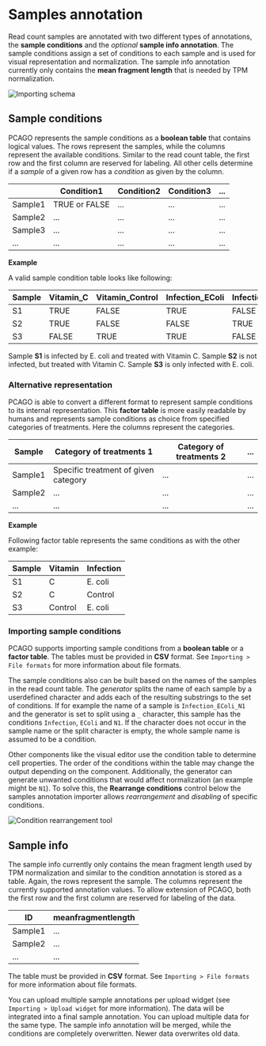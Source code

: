 # Samples annotation

Read count samples are annotated with two different types of annotations,
the **sample conditions** and the *optional* **sample info annotation**.
The sample conditions assign a set of conditions to each sample
and is used for visual representation and normalization. The sample info annotation
currently only contains the **mean fragment length** that is needed by TPM normalization.

![Importing schema](helppages/importingOverviewSamplesAnnotation.png)

## Sample conditions

PCAGO represents the sample conditions as a **boolean table** that contains logical values.
The rows represent the samples, while the columns represent the available conditions.
Similar to the read count table, the first row and the first column are reserved for labeling.
All other cells determine if a *sample* of a given row has a *condition* as given by the column.

|       | Condition1    | Condition2 | Condition3 | ... |
|-------|---------------|------------|------------|-----|
| Sample1 | TRUE or FALSE | ...        | ...        | ... |
| Sample2 | ...           | ...        | ...        | ... |
| Sample3 | ...           | ...        | ...        | ... |
| ...   | ...           | ...        | ...        | ... |

**Example**

A valid sample condition table looks like following:

| Sample | Vitamin_C | Vitamin_Control | Infection_EColi | Infection_Control |
|--------|-----------|-----------------|-----------------|-------------------|
| S1     | TRUE      | FALSE           | TRUE            | FALSE             |
| S2     | TRUE      | FALSE           | FALSE           | TRUE              |
| S3     | FALSE     | TRUE            | TRUE            | FALSE             |

Sample **S1** is infected by E. coli and treated with Vitamin C. Sample **S2** is not infected, but
treated with Vitamin C. Sample **S3** is only infected with E. coli.

### Alternative representation

PCAGO is able to convert a different format to represent sample conditions to
its internal representation. This **factor table** is more easily readable by humans
and represents sample conditions as choice from specified categories of treatments. Here the columns represent
the categories.

| Sample  | Category of treatments 1        | Category of treatments 2 | ... |
|---------|-------------------|------------|-----|
| Sample1 | Specific treatment of given category | ...        | ... |
| Sample2 | ...               | ...        | ... |
| ...     | ...               | ...        | ... |

**Example**

Following factor table represents the same conditions as with the other example:

| Sample | Vitamin | Infection |
|--------|---------|-----------|
| S1     | C       | E. coli   |
| S2     | C       | Control   |
| S3     | Control | E. coli   |


### Importing sample conditions

PCAGO supports importing sample conditions from a **boolean table** or
a **factor table**. The tables must be provided in **CSV** format.
See `Importing > File formats` for more information about file formats.

The sample conditions also can be built based on the names of the
samples in the read count table. The *generator* splits the name of each sample
by a userdefined character and adds each of the resulting substrings to the set of conditions.
If for example the name of a sample is `Infection_EColi_N1` and the generator is set to split
using a `_` character, this sample has the conditions `Infection`, `EColi` and `N1`.
If the character does not occur in the sample name or the split character is empty,
the whole sample name is assumed to be a condition.

Other components like the visual editor use the condition table to determine cell properties.
The order of the conditions within the table may change the output depending on the component.
Additionally, the generator can generate unwanted conditions that would affect normalization
(an example might be `N1`).
To solve this, the **Rearrange conditions** control below the samples annotation importer
allows *rearrangement* and *disabling* of specific conditions.

![Condition rearrangement tool](helppages/samplesAnnotationConditionEditor.png)

## Sample info

The sample info currently only contains the mean fragment length used by TPM normalization
and similar to the condition annotation is stored as a table.
Again, the rows represent the sample. The columns represent the currently supported
annotation values. To allow extension of PCAGO, both the first row and the first column
are reserved for labeling of the data.

| ID      | meanfragmentlength |
|---------|--------------------|
| Sample1 | ...                |
| Sample2 | ...                |
| ...     | ...                |

The table must be provided in **CSV** format.
See `Importing > File formats` for more information about file formats.

You can upload multiple sample annotations per upload widget (see `Importing > Upload widget` for more information).
The data will be integrated into a final sample annotation. You can upload multiple data for the same type.
The sample info annotation will be merged, while the conditions are completely overwritten. Newer data overwrites
old data.
